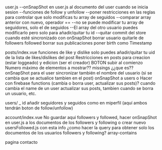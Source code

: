 
user.js
  --onSnapShot en user.js al documento del user cuando se inicia sesion
  --funciones de follow y unfollow
      --poner restricciones en las reglas para controlar que solo modificas tu array de seguidos
      --comparar array anterior con nuevo, operador ==
      --no se puede modificar tu array de seguidores, solo el de seguidos
      --El array del otro usuario puedes modificarlo pero solo para añadir/quitar tu id
      --quitar commit del store cuando esté sincronizado con onSnapShot
  borrar usuario
      quitarle de followers followed
      borrar sus publicaciones
  poner birth como Timestamp


posts/index.vue
  funciones de like y dislike
    solo puedes añadir/quitar tu uid de la lista de likes/dislikes del post
  Restricciones en posts para creacion (estar loggeado) y edicion (ser el creador)
  BOTON subir al comienzo
  Numero máximo de elementos a mostrar??
  missings ¿¿que es??
  onSnapShot para el user
      sincronizar también el nombre del usuario (si se cambia que se actualice tambien en el post)
      onSnapShot a users o Hacer con firebase functions (cambia o borra user, actualizar sus posts)?
      cuando cambia el name de un user actualizar sus posts, tambien cuando se borra un usuario, etc.

users/ _ id
  añadir seguidores y seguidos como en miperfil (aquí ambos tendrán boton de follow/unfollow)


account/index.vue
  No guardar aqui followers y followed, hacer onSnapShot en user.js a los documentos de los followers y following
  o crear nuevo usersFollowed.js con esta info
  ¿como hacer la query para obtener solo los documentos de los usuarios followers y following? array-contains


pagina contacto
